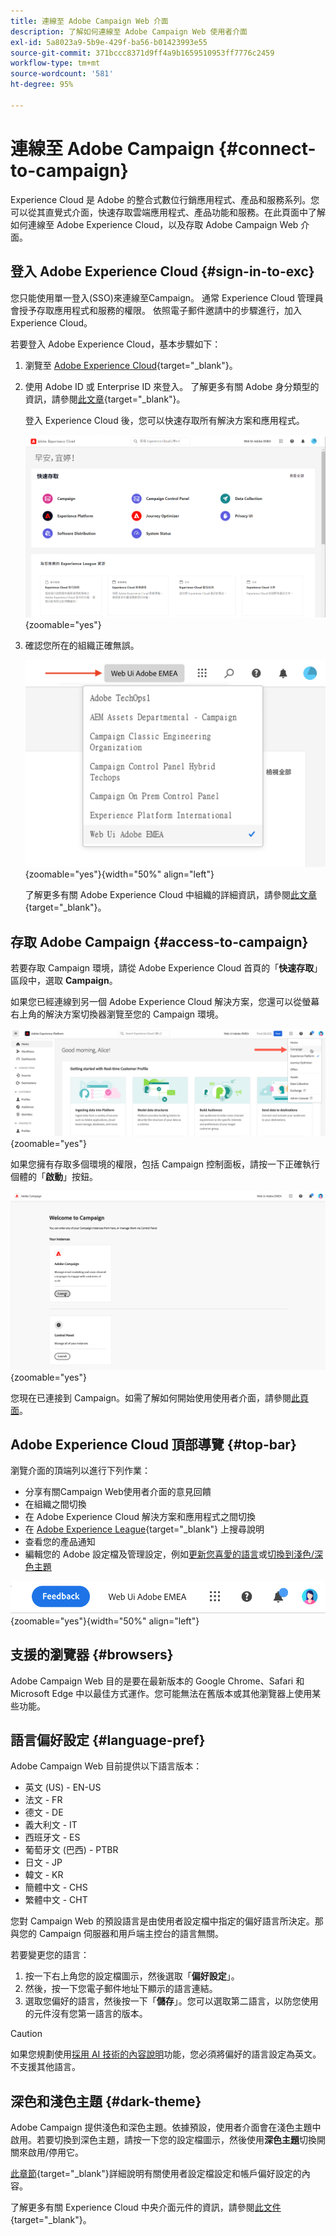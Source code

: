 ```yaml
---
title: 連線至 Adobe Campaign Web 介面
description: 了解如何連線至 Adobe Campaign Web 使用者介面
exl-id: 5a8023a9-5b9e-429f-ba56-b01423993e55
source-git-commit: 371bccc8371d9ff4a9b1659510953ff7776c2459
workflow-type: tm+mt
source-wordcount: '581'
ht-degree: 95%

---
```


# 連線至 Adobe Campaign {#connect-to-campaign}

Experience Cloud 是 Adobe 的整合式數位行銷應用程式、產品和服務系列。您可以從其直覺式介面，快速存取雲端應用程式、產品功能和服務。在此頁面中了解如何連線至 Adobe Experience Cloud，以及存取 Adobe Campaign Web 介面。

## 登入 Adobe Experience Cloud {#sign-in-to-exc}

您只能使用單一登入(SSO)來連線至Campaign。 通常 Experience Cloud 管理員會授予存取應用程式和服務的權限。 依照電子郵件邀請中的步驟進行，加入 Experience Cloud。

若要登入 Adobe Experience Cloud，基本步驟如下：

1. 瀏覽至 [Adobe Experience Cloud](https://experience.adobe.com/){target="_blank"}。

1. 使用 Adobe ID 或 Enterprise ID 來登入。 了解更多有關 Adobe 身分類型的資訊，請參閱[此文章](https://helpx.adobe.com/tw/enterprise/using/identity.html){target="_blank"}。

   登入 Experience Cloud 後，您可以快速存取所有解決方案和應用程式。

   ![](assets/exc-home.png){zoomable=&quot;yes&quot;}

1. 確認您所在的組織正確無誤。

   ![](assets/exc-orgs.png){zoomable=&quot;yes&quot;}{width="50%" align="left"}

   了解更多有關 Adobe Experience Cloud 中組織的詳細資訊，請參閱[此文章](https://experienceleague.adobe.com/docs/core-services/interface/administration/organizations.html?lang=zh-Hant){target="_blank"}。


## 存取 Adobe Campaign {#access-to-campaign}

若要存取 Campaign 環境，請從 Adobe Experience Cloud 首頁的「**快速存取**」區段中，選取 **Campaign**。

如果您已經連線到另一個 Adobe Experience Cloud 解決方案，您還可以從螢幕右上角的解決方案切換器瀏覽至您的 Campaign 環境。

![](assets/solution-switcher.png){zoomable=&quot;yes&quot;}

如果您擁有存取多個環境的權限，包括 Campaign 控制面板，請按一下正確執行個體的「**啟動**」按鈕。

![](assets/launch-campaign.png){zoomable=&quot;yes&quot;}

您現在已連接到 Campaign。如需了解如何開始使用使用者介面，請參閱[此頁面](user-interface.md)。

## Adobe Experience Cloud 頂部導覽 {#top-bar}

瀏覽介面的頂端列以進行下列作業：

* 分享有關Campaign Web使用者介面的意見回饋
* 在組織之間切換
* 在 Adobe Experience Cloud 解決方案和應用程式之間切換
* 在 [Adobe Experience League](https://experienceleague.adobe.com/docs/?lang=zh-Hant){target="_blank"} 上搜尋說明
* 查看您的產品通知
* 編輯您的 Adobe 設定檔及管理設定，例如[更新您喜愛的語言](#language-pref)或[切換到淺色/深色主題](#dark-theme)

![](assets/do-not-localize/unified-shell.png){zoomable=&quot;yes&quot;}{width="50%" align="left"}

## 支援的瀏覽器 {#browsers}

Adobe Campaign Web 目的是要在最新版本的 Google Chrome、Safari 和 Microsoft Edge 中以最佳方式運作。您可能無法在舊版本或其他瀏覽器上使用某些功能。

## 語言偏好設定 {#language-pref}

Adobe Campaign Web 目前提供以下語言版本：

* 英文 (US) - EN-US
* 法文 - FR
* 德文 - DE
* 義大利文 - IT
* 西班牙文 - ES
* 葡萄牙文 (巴西) - PTBR
* 日文 - JP
* 韓文 - KR
* 簡體中文 - CHS
* 繁體中文 - CHT


您對 Campaign Web 的預設語言是由使用者設定檔中指定的偏好語言所決定。那與您的 Campaign 伺服器和用戶端主控台的語言無關。

若要變更您的語言：

1. 按一下右上角您的設定檔圖示，然後選取「**偏好設定**」。
1. 然後，按一下您電子郵件地址下顯示的語言連結。
1. 選取您偏好的語言，然後按一下「**儲存**」。您可以選取第二語言，以防您使用的元件沒有您第一語言的版本。

>[!CAUTION]
>
>如果您規劃使用[採用 AI 技術的內容說明](using-ai.md)功能，您必須將偏好的語言設定為英文。不支援其他語言。
>


## 深色和淺色主題 {#dark-theme}

Adobe Campaign 提供淺色和深色主題。依據預設，使用者介面會在淺色主題中啟用。若要切換到深色主題，請按一下您的設定檔圖示，然後使用&#x200B;**深色主題**&#x200B;切換開關來啟用/停用它。

[此章節](https://experienceleague.adobe.com/docs/core-services/interface/experience-cloud.html?lang=zh-Hant#preferences){target="_blank"}詳細說明有關使用者設定檔設定和帳戶偏好設定的內容。

了解更多有關 Experience Cloud 中央介面元件的資訊，請參閱[此文件](https://experienceleague.adobe.com/docs/core-services/interface/experience-cloud.html?lang=zh-Hant){target="_blank"}。
